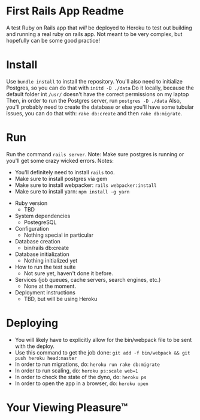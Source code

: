 # First Rails App Readme

A test Ruby on Rails app that _will_ be deployed to Heroku to test out building and running a real ruby on rails app. Not meant to be very complex, but hopefully can be some good practice!
# Install 
Use `bundle install` to install the repository.
You'll also need to initialize Postgres, so you can do that with `initd -D ./data`
    Do it locally, because the default folder int `/usr/` doesn't have the correct permissions on my laptop
Then, in order to run the Postgres server, run `postgres -D ./data`
Also, you'll probably need to create the database or else you'll have some tubular issues, you can do that with: `rake db:create` and then `rake db:migrate`.
# Run
Run the command `rails server`. Note: Make sure postgres is running or you'll get some crazy wicked errors.
Notes:
- You'll definitely need to install `rails` too. 
- Make sure to install postgres via gem
- Make sure to install webpacker: `rails webpacker:install`
- Make sure to install yarn: `npm install -g yarn`
* Ruby version
    - TBD
* System dependencies
    - PostegreSQL
* Configuration
    - Nothing special in particular
* Database creation
    - bin/rails db:create
* Database initialization
    - Nothing initialized yet
* How to run the test suite
    - Not sure yet, haven't done it before.
* Services (job queues, cache servers, search engines, etc.)
    - None at the moment.
* Deployment instructions
    - TBD, but will be using Heroku

# Deploying
- You will likely have to explicitly allow for the bin/webpack file to be sent with the deploy. 
- Use this command to get the job done: `git add -f bin/webpack && git push heroku head:master`
- In order to run migrations, do: `heroku run rake db:migrate`
- In order to run scaling, do: `heroku ps:scale web=1`
- In order to check the state of the dyno, do: `heroku ps`
- In order to open the app in a browser, do: `heroku open`
# Your Viewing Pleasure™
